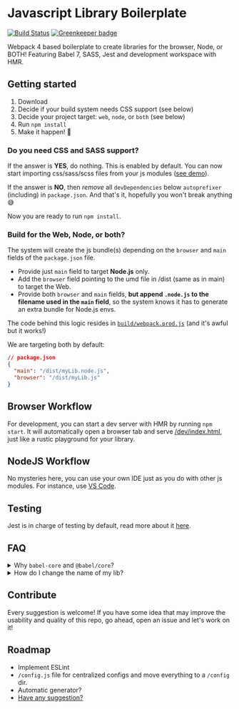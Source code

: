 # Javascript Library Boilerplate

[![Build Status](https://travis-ci.org/Frondor/javascript-library-boilerplate.svg?branch=master)](https://travis-ci.org/Frondor/javascript-library-boilerplate)
[![Greenkeeper badge](https://badges.greenkeeper.io/Frondor/javascript-library-boilerplate.svg)](https://greenkeeper.io/)

Webpack 4 based boilerplate to create libraries for the browser, Node, or BOTH!
Featuring Babel 7, SASS, Jest and development workspace with HMR.

## Getting started

1.  Download
2.  Decide if your build system needs CSS support (see below)
3.  Decide your project target: `web`, `node`, or `both` (see below)
4.  Run `npm install`
5.  Make it happen! :rocket:

### Do you need CSS and SASS support?

If the answer is **YES**, do nothing. This is enabled by default.
You can now start importing css/sass/scss files from your js modules ([see demo](src/index.js#L4)).

If the answer is **NO**, then _remove_ all `devDependencies` below `autoprefixer` (including) in `package.json`.
And that's it, hopefully you won't break anything :sweat_smile:

Now you are ready to run `npm install`.

### Build for the Web, Node, or both?

The system will create the js bundle(s) depending on the `browser` and `main` fields of the `package.json` file.

- Provide just `main` field to target **Node.js** only.
- Add the `browser` field pointing to the umd file in /dist (same as in main) to target the Web.
- Provide both `browser` and `main` fields, **but append `.node.js` to the filename used in the `main` field**, so the system knows it has to generate an extra bundle for Node.js envs.

The code behind this logic resides in [`build/webpack.prod.js`](build/webpack.prod.js#L43) (and it's awful but it works!)

We are targeting both by default:

```json
// package.json
{
  "main": "/dist/myLib.node.js",
  "browser": "/dist/myLib.js"
}
```

## Browser Workflow

For development, you can start a dev server with HMR by running `npm start`. It will automatically open a browser tab and serve [/dev/index.html](dev/index.html), just like a rustic playground for your library.

## NodeJS Workflow

No mysteries here, you can use your own IDE just as you do with other js modules. For instance, use [VS Code](https://code.visualstudio.com/docs/nodejs/nodejs-debugging).

## Testing

Jest is in charge of testing by default, read more about it [here](https://jestjs.io/docs/en/getting-started.html).

## FAQ

<details>
  <summary>Why <code>babel-core</code> and <code>@babel/core</code>?</summary>
  Because of <a href="https://jestjs.io/docs/en/getting-started#using-babel">babel-jest</a>
</details>
<details>
  <summary>How do I change the name of my lib?</summary>
  The artifact names are generated after the package name (name field in package.json), and coincides with the name used by the `var` version of the module.
  The system uses kind of a camelCase version of the name field, you can find it at <a href="build/webpack.common.js#L4">build/webpack.common.js</a>
</details>

## Contribute

Every suggestion is welcome! If you have some idea that may improve the usability and quality of this repo, go ahead, open an issue and let's work on it!

## Roadmap

- Implement ESLint
- `/config.js` file for centralized configs and move everything to a `/config` dir.
- Automatic generator?
- [Have any suggestion?](/Frondor/javascript-library-boilerplate/issues)
